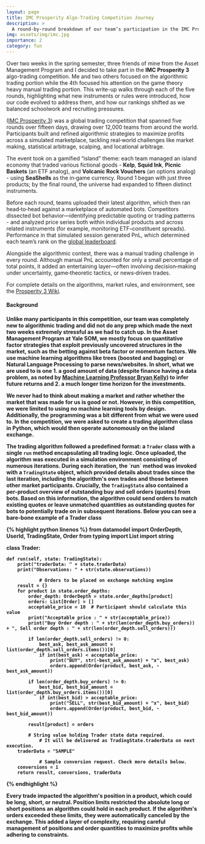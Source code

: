 ```yaml
---
layout: page
title: IMC Prosperity Algo-Trading Competition Journey
description: >
  A round-by-round breakdown of our team’s participation in the IMC Prosperity algorithmic trading competition, including the evolving marketplace rules, algorithmic strategy adaptations, and performance trajectory.
img: assets/img/imc.jpg
importance: 2
category: fun
---
```


<p>
  Over two weeks in the spring semester, three friends of mine from the Asset Management Program and I decided to take part in the <strong>IMC Prosperity 3</strong> algo-trading competition. Me and two others focused on the algorithmic trading portion while the 4th focused his attention on the game theory heavy manual trading portion. This write-up walks through each of the five rounds, highlighting what new instruments or rules were introduced, how our code evolved to address them, and how our rankings shifted as we balanced schoolwork and recruiting pressures.
</p>
<p>
(<a href="https://prosperity.imc.com/">IMC Prosperity 3</a>) was a global trading competition that spanned five rounds over fifteen days, drawing over 12,000 teams from around the world. Participants built and refined algorithmic strategies to maximize profits across a simulated marketplace, tackling real‐world challenges like market making, statistical arbitrage, scalping, and locational arbitrage.
</p>

<p>
The event took on a gamified “island” theme: each team managed an island economy that traded various fictional goods - <strong>Kelp</strong>, <strong>Squid Ink</strong>, <strong>Picnic Baskets</strong> (an ETF analog), and <strong>Volcanic Rock Vouchers</strong> (an options analog) - using <strong>SeaShells</strong> as the in‐game currency. Round 1 began with just three products; by the final round, the universe had expanded to fifteen distinct instruments.
</p>

<p>
Before each round, teams uploaded their latest algorithm, which then ran head‐to‐head against a marketplace of automated bots. Competitors dissected bot behavior—identifying predictable quoting or trading patterns - and analyzed price series both within individual products and across related instruments (for example, monitoring ETF–constituent spreads). Performance in that simulated session generated PnL, which determined each team’s rank on the <a href="https://prosperity.imc.com/leaderboard">global leaderboard</a>.
</p>

<p>
Alongside the algorithmic contest, there was a manual trading challenge in every round. Although manual PnL accounted for only a small percentage of total points, it added an entertaining layer—often involving decision‐making under uncertainty, game‐theoretic tactics, or news‐driven trades.
</p>

<p>
For complete details on the algorithms, market rules, and environment, see the <a href="https://imc-prosperity.notion.site/Prosperity-3-Wiki-19ee8453a09380529731c4e6fb697ea4">Prosperity 3 Wiki</a>.
</p>

<href>
<h4><strong>Background</strong><h4>

<p>Unlike many participants in this competition, our team was completely new to algorithmic trading and did not do any prep which made the next two weeks extremely stressful as we had to catch up. In the Asset Management Program at Yale SOM, we mostly focus on quantitative factor strategies that exploit previously uncovered structures in the market, such as the betting against beta factor or momentum factors. We use machine learning algorithms like trees (boosted and bagging) or Natural Language Processing to parse news/websites. In short, what we are used to is one 1. a good amount of data (despite finance having a data problem, as noted by <a href="https://www.bryankellyacademic.org/">Machine Learning Professor Bryan Kelly</a>) to infer future returns and 2. a much longer time horizon for the investments.</p>
<p> We never had to think about making a market and rather whether the market that was made for us is good or not. However, in this competition, we were limited to using no machine learning tools by design. Additionally, the programming was a bit different from what we were used to. In the competition, we were asked to create a trading algorithm class in Python, which would then operate autonomously on the island exchange.
</p>
<p>
The trading algorithm followed a predefined format: a <code>Trader</code> class with a single <code>run</code> method encapsulating all trading logic. Once uploaded, the algorithm was executed in a simulation environment consisting of numerous iterations. During each iteration, the `run` method was invoked with a <code>TradingState</code> object, which provided details about trades since the last iteration, including the algorithm's own trades and those between other market participants. Crucially, the <code>TradingState</code> also contained a per-product overview of outstanding buy and sell orders (quotes) from bots. Based on this information, the algorithm could send orders to match existing quotes or leave unmatched quantities as outstanding quotes for bots to potentially trade on in subsequent iterations. Below you can see a bare-bone example of a Trader class
</p>
{% highlight python linenos %}
from datamodel import OrderDepth, UserId, TradingState, Order
from typing import List
import string

class Trader:
    
    def run(self, state: TradingState):
        print("traderData: " + state.traderData)
        print("Observations: " + str(state.observations))

				# Orders to be placed on exchange matching engine
        result = {}
        for product in state.order_depths:
            order_depth: OrderDepth = state.order_depths[product]
            orders: List[Order] = []
            acceptable_price = 10  # Participant should calculate this value
            print("Acceptable price : " + str(acceptable_price))
            print("Buy Order depth : " + str(len(order_depth.buy_orders)) + ", Sell order depth : " + str(len(order_depth.sell_orders)))
    
            if len(order_depth.sell_orders) != 0:
                best_ask, best_ask_amount = list(order_depth.sell_orders.items())[0]
                if int(best_ask) < acceptable_price:
                    print("BUY", str(-best_ask_amount) + "x", best_ask)
                    orders.append(Order(product, best_ask, -best_ask_amount))
    
            if len(order_depth.buy_orders) != 0:
                best_bid, best_bid_amount = list(order_depth.buy_orders.items())[0]
                if int(best_bid) > acceptable_price:
                    print("SELL", str(best_bid_amount) + "x", best_bid)
                    orders.append(Order(product, best_bid, -best_bid_amount))
            
            result[product] = orders
    
		    # String value holding Trader state data required. 
				# It will be delivered as TradingState.traderData on next execution.
        traderData = "SAMPLE" 
        
				# Sample conversion request. Check more details below. 
        conversions = 1
        return result, conversions, traderData
{% endhighlight %}

<p>
Every trade impacted the algorithm's position in a product, which could be long, short, or neutral. Position limits restricted the absolute long or short positions an algorithm could hold in each product. If the algorithm's orders exceeded these limits, they were automatically canceled by the exchange. This added a layer of complexity, requiring careful management of positions and order quantities to maximize profits while adhering to constraints.
</p>


